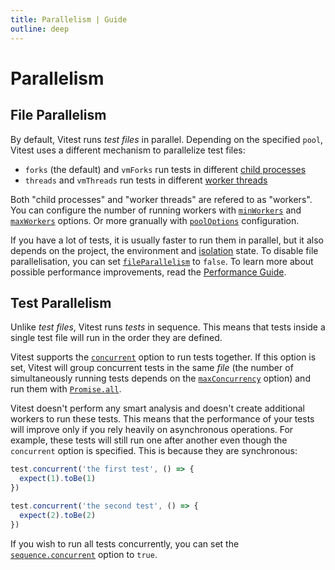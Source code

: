 ```yaml
---
title: Parallelism | Guide
outline: deep
---
```


# Parallelism

## File Parallelism

By default, Vitest runs _test files_ in parallel. Depending on the specified `pool`, Vitest uses a different mechanism to parallelize test files:

- `forks` (the default) and `vmForks` run tests in different [child processes](https://nodejs.org/api/child_process.html)
- `threads` and `vmThreads` run tests in different [worker threads](https://nodejs.org/api/worker_threads.html)

Both "child processes" and "worker threads" are refered to as "workers". You can configure the number of running workers with [`minWorkers`](/config/#minworkers) and [`maxWorkers`](/config/#maxworkers) options. Or more granually with [`poolOptions`](/config/#pooloptions) configuration.

If you have a lot of tests, it is usually faster to run them in parallel, but it also depends on the project, the environment and [isolation](/config/#isolate) state. To disable file parallelisation, you can set [`fileParallelism`](/config/#fileparallelism) to `false`. To learn more about possible performance improvements, read the [Performance Guide](/guide/improving-performance).

## Test Parallelism

Unlike _test files_, Vitest runs _tests_ in sequence. This means that tests inside a single test file will run in the order they are defined.

Vitest supports the [`concurrent`](/api/#test-concurrent) option to run tests together. If this option is set, Vitest will group concurrent tests in the same _file_ (the number of simultaneously running tests depends on the [`maxConcurrency`](/config/#maxconcurrency) option) and run them with [`Promise.all`](https://developer.mozilla.org/en-US/docs/Web/JavaScript/Reference/Global_Objects/Promise/all).

Vitest doesn't perform any smart analysis and doesn't create additional workers to run these tests. This means that the performance of your tests will improve only if you rely heavily on asynchronous operations. For example, these tests will still run one after another even though the `concurrent` option is specified. This is because they are synchronous:

```ts
test.concurrent('the first test', () => {
  expect(1).toBe(1)
})

test.concurrent('the second test', () => {
  expect(2).toBe(2)
})
```

If you wish to run all tests concurrently, you can set the [`sequence.concurrent`](/config/#sequence-concurrent) option to `true`.
